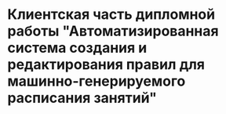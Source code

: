 # Клиентская часть дипломной работы "Автоматизированная система создания и редактирования правил для машинно-генерируемого расписания занятий"
